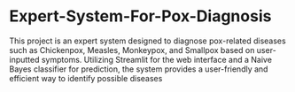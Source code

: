 # Expert-System-For-Pox-Diagnosis
This project is an expert system designed to diagnose pox-related diseases such as Chickenpox, Measles, Monkeypox, and Smallpox based on user-inputted symptoms. Utilizing Streamlit for the web interface and a Naive Bayes classifier for prediction, the system provides a user-friendly and efficient way to identify possible diseases
